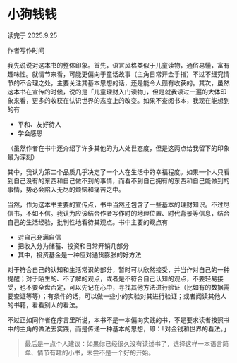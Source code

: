 # 小狗钱钱

读完于 2025.9.25

作者写作时间

我先说说对这本书的整体印象。首先，语言风格类似于儿童读物，通俗易懂，富有趣味性。就情节来看，可能更偏向于童话故事（主角日常开金手指）不过不细究情节的不合理之处，主要关注其基本思想的话，还是能令人颇有收获的。其次，虽然这本书在宣传的时候，说的是「儿童理财入门读物」，但是就我读过一遍的大体印象来看，更多的收获在认识世界的态度上的改变。如果不查阅书本，我现在能想到的有

- 平和、友好待人
- 学会感恩

（虽然作者在书中还介绍了许多其他的为人处世态度，但是这两点给我留下的印象最为深刻）

其中，我认为第二个品质几乎决定了一个人在生活中的幸福程度。如果一个人只看到自己没有的东西和自己做不到的事情，而看不到自己拥有的东西和自己能做到的事情，势必会陷入无尽的烦恼和痛苦之中。

当然，作为这本书主要的宣传点，书中当然还包含了一些基本的理财知识。不过尽信书，不如不信。我认为应该结合作者写作时的地理位置、时代背景等信息，结合自己的生活经验，批判性地看待其观点。书中主要的观点有

- 对自己充满自信
- 把收入分为储蓄、投资和日常开销几部分
- 其中，投资基金是一种应对通货膨胀的好方法

对于符合自己的认知和生活常识的部分，暂时可以欣然接受，并当作对自己的一种提醒；对于陌生的、不了解的观点，或者是不符合自己认知的观点，不要轻易接受，也不要全盘否定，可以先记在心中，寻找其他方法进行验证（比如有的数据需要查证等等）；有条件的话，可以做一些小的实验对其进行验证；或者阅读其他人的书籍，看看别人的看法。

不过正如同作者在序言里所说，本书不是一本偏向实践的书，不是要求读者按照书中的主角的做法去实践，而是传递一种基本的思想，即：「对金钱和世界的看法。」

>最后是一点个人建议：如果你已经很久没有读过书了，选择这样一本语言简单、情节有趣的小书，未尝不是一个好的开始。